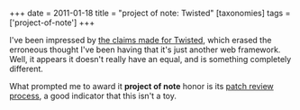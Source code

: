 +++
date = 2011-01-18
title = "project of note: Twisted"
[taxonomies]
tags = ['project-of-note']
+++

I've been impressed by [the claims made for Twisted], which erased the
erroneous thought I've been having that it's just another web
framework. Well, it appears it doesn't really have an equal, and is
something completely different.

What prompted me to award it **project of note** honor is its [patch
review process], a good indicator that this isn't a toy.

  [the claims made for Twisted]: http://stackoverflow.com/q/2974781
  [patch review process]: http://twistedmatrix.com/trac/wiki/ReviewProcess
